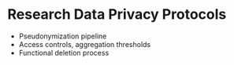 # Research Data Privacy Protocols

- Pseudonymization pipeline
- Access controls, aggregation thresholds
- Functional deletion process
